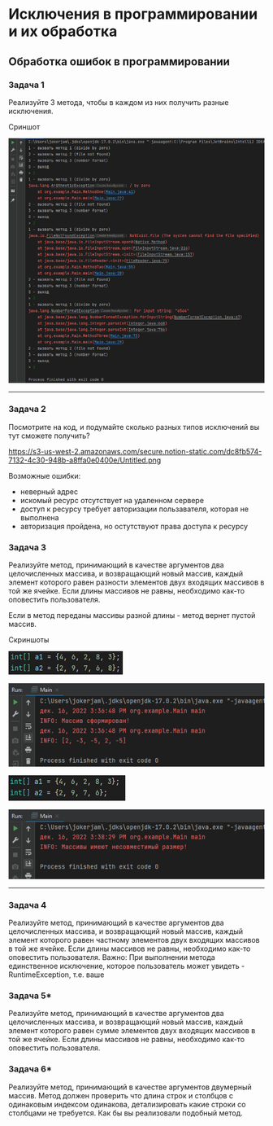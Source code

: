 # Исключения в программировании и их обработка

## Обработка ошибок в программировании


### Задача 1

Реализуйте 3 метода, чтобы в каждом из них получить разные исключения.

Сриншот

!["Метод 1"](/ScreenShots/Task_01_01.png "Method 1")


***

### Задача 2

Посмотрите на код, и подумайте сколько разных типов исключений вы тут сможете получить?

https://s3-us-west-2.amazonaws.com/secure.notion-static.com/dc8fb574-7132-4c30-948b-a8ffa0e0400e/Untitled.png


Возможные ошибки:
+ неверный адрес 
+ искомый ресурс отсутствует на удаленном сервере
+ доступ к ресурсу требует авторизации пользавателя, которая не выполнена
+ авторизация пройдена, но остутствуют права доступа к ресурсу


### Задача 3

Реализуйте метод, принимающий в качестве аргументов два целочисленных массива, и возвращающий новый массив, каждый элемент которого равен разности элементов двух входящих массивов в той же ячейке. Если длины массивов не равны, необходимо как-то оповестить пользователя.

Если в метод переданы массивы разной длины - метод вернет пустой массив.

Скриншоты

!["Screen 1"](/ScreenShots/Task_03_01.png "Arrays")

!["Screen 4"](/ScreenShots/Task_03_04.png "Arrays")

!["Screen 2"](/ScreenShots/Task_03_02.png "Arrays")

!["Screen 3"](/ScreenShots/Task_03_03.png "Arrays")

***

### Задача 4

Реализуйте метод, принимающий в качестве аргументов два целочисленных массива, и возвращающий новый массив, каждый элемент которого равен частному элементов двух входящих массивов в той же ячейке. Если длины массивов не равны, необходимо как-то оповестить пользователя. Важно: При выполнении метода единственное исключение, которое пользователь может увидеть - RuntimeException, т.е. ваше


### Задача 5*

Реализуйте метод, принимающий в качестве аргументов два целочисленных массива, и возвращающий новый массив, каждый элемент которого равен сумме элементов двух входящих массивов в той же ячейке. Если длины массивов не равны, необходимо как-то оповестить пользователя.

### Задача 6*

Реализуйте метод, принимающий в качестве аргументов двумерный массив. Метод должен проверить что длина строк и столбцов с одинаковым индексом одинакова, детализировать какие строки со столбцами не требуется. Как бы вы реализовали подобный метод.
